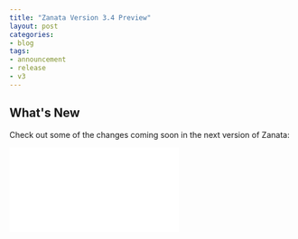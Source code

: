 ```yaml
---
title: "Zanata Version 3.4 Preview"
layout: post
categories:
- blog
tags:
- announcement
- release
- v3
---
```


## What's New

Check out some of the changes coming soon in the next version of Zanata:

<div class="responsive-video-container">
  <iframe
    src="//www.youtube.com/embed/videoseries?list=PLllUw8ottnw2vebb2nCgUwbfpjoJ3COdD"
    frameborder="0" allowfullscreen></iframe>
</div>

